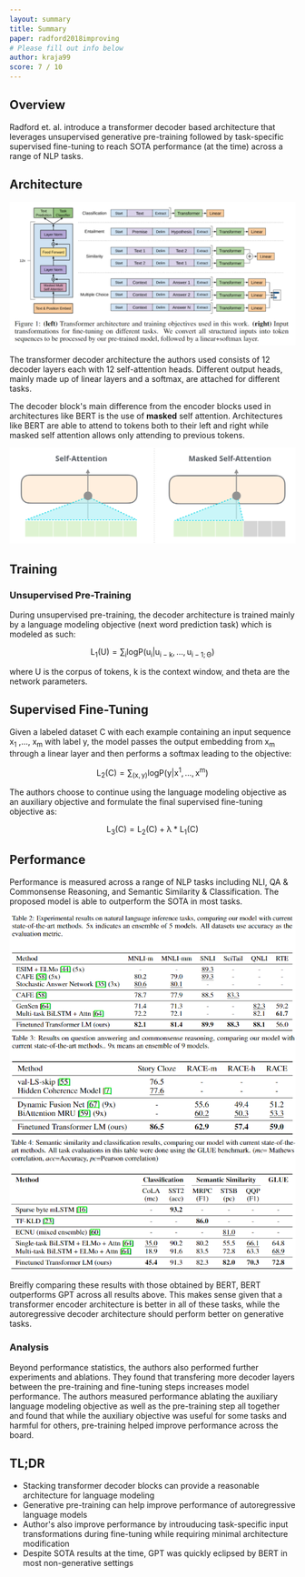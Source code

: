 ```yaml
---
layout: summary
title: Summary
paper: radford2018improving
# Please fill out info below
author: kraja99
score: 7 / 10
---
```


## Overview

  Radford et. al. introduce a transformer decoder based architecture that leverages unsupervised generative pre-training followed by task-specific supervised fine-tuning to reach SOTA performance (at the time) across a range of NLP tasks.

## Architecture

![Architecture](radford2018improving_1a.png)

The transformer decoder architecture the authors used consists of 12 decoder layers each with 12 self-attention heads. Different output heads, mainly made up of linear layers and a softmax, are attached for different tasks.

The decoder block's main difference from the encoder blocks used in architectures like BERT is the use of **masked** self attention. Architectures like BERT are able to attend to tokens both to their left and right while masked self attention allows only attending to previous tokens.

![Masked vs Normal Self-Attention](radford2018improving_1b.png)

## Training

### Unsupervised Pre-Training
During unsupervised pre-training, the decoder architecture is trained mainly by a language modeling objective (next word prediction task) which is modeled as such:

$$\mathrm{ L_1(U) = \sum_i log P(u_i|u_{i-k},...,u_{i-1;\Theta}) }$$

where U is the corpus of tokens, k is the context window, and theta are the network parameters.

## Supervised Fine-Tuning

Given a labeled dataset C with each example containing an input sequence x<sub>1</sub> ,..., x<sub>m</sub> with label y, the model passes the output embedding from  x<sub>m</sub> through a linear layer and then performs a softmax leading to the objective:

$$\mathrm{ L_2(C) = \sum_{(x, y)} log P(y|x^1,...,x^m) }$$

The authors choose to continue using the language modeling objective as an auxiliary objective and formulate the final supervised fine-tuning objective as:

$$\mathrm{ L_3(C) = L_2(C) + \lambda * L_1(C) }$$

## Performance

Performance is measured across a range of NLP tasks including NLI, QA & Commonsense Reasoning, and Semantic Similarity & Classification. The proposed model is able to outperform the SOTA in most tasks. 

![NLI Performance](radford2018improving_1c.png)
![QA/Commonsense Performance](radford2018improving_1d.png)
![Semantic Similarity/Classification Performance](radford2018improving_1e.png)

Breifly comparing these results with those obtained by BERT, BERT outperforms GPT across all results above. This makes sense given that a transformer encoder architecture is better in all of these tasks, while the autoregressive decoder architecture should perform better on generative tasks.

### Analysis

Beyond performance statistics, the authors also performed further experiments and ablations. They found that transfering more decoder layers between the pre-training and fine-tuning steps increases model performance. The authors measured performance ablating the auxiliary language modeling objective as well as the pre-training step all together and found that while the auxiliary objective was useful for some tasks and harmful for others, pre-training helped improve performance across the board.

## TL;DR
* Stacking transformer decoder blocks can provide a reasonable architecture for language modeling
* Generative pre-training can help improve performance of autoregressive language models
* Author's also improve performance by introuducing task-specific input transformations during fine-tuning while requiring minimal architecture modification
* Despite SOTA results at the time, GPT was quickly eclipsed by BERT in most non-generative settings
